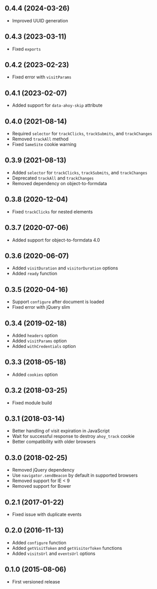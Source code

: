 ## 0.4.4 (2024-03-26)

- Improved UUID generation

## 0.4.3 (2023-03-11)

- Fixed `exports`

## 0.4.2 (2023-02-23)

- Fixed error with `visitParams`

## 0.4.1 (2023-02-07)

- Added support for `data-ahoy-skip` attribute

## 0.4.0 (2021-08-14)

- Required `selector` for `trackClicks`, `trackSubmits`, and `trackChanges`
- Removed `trackAll` method
- Fixed `SameSite` cookie warning

## 0.3.9 (2021-08-13)

- Added `selector` for `trackClicks`, `trackSubmits`, and `trackChanges`
- Deprecated `trackAll` and `trackChanges`
- Removed dependency on object-to-formdata

## 0.3.8 (2020-12-04)

- Fixed `trackClicks` for nested elements

## 0.3.7 (2020-07-06)

- Added support for object-to-formdata 4.0

## 0.3.6 (2020-06-07)

- Added `visitDuration` and `visitorDuration` options
- Added `ready` function

## 0.3.5 (2020-04-16)

- Support `configure` after document is loaded
- Fixed error with jQuery slim

## 0.3.4 (2019-02-18)

- Added `headers` option
- Added `visitParams` option
- Added `withCredentials` option

## 0.3.3 (2018-05-18)

- Added `cookies` option

## 0.3.2 (2018-03-25)

- Fixed module build

## 0.3.1 (2018-03-14)

- Better handling of visit expiration in JavaScript
- Wait for successful response to destroy `ahoy_track` cookie
- Better compatibility with older browsers

## 0.3.0 (2018-02-25)

- Removed jQuery dependency
- Use `navigator.sendBeacon` by default in supported browsers
- Removed support for IE < 9
- Removed support for Bower

## 0.2.1 (2017-01-22)

- Fixed issue with duplicate events

## 0.2.0 (2016-11-13)

- Added `configure` function
- Added `getVisitToken` and `getVisitorToken` functions
- Added `visitsUrl` and `eventsUrl` options

## 0.1.0 (2015-08-06)

- First versioned release
